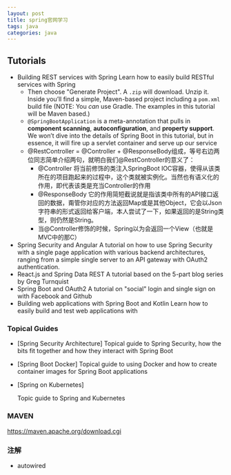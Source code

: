 ```yaml
---
layout: post
title: spring官网学习
tags: java
categories: java
---
```


## Tutorials

- Building REST services with Spring
  Learn how to easily build RESTful services with Spring
  - Then choose "Generate Project". A `.zip` will download. Unzip it. Inside you’ll find a simple, Maven-based project including a `pom.xml` build file (NOTE: You *can* use Gradle. The examples in this tutorial will be Maven based.)
  - `@SpringBootApplication` is a meta-annotation that pulls in **component scanning**, **autoconfiguration**, and **property support**. We won’t dive into the details of Spring Boot in this tutorial, but in essence, it will fire up a servlet container and serve up our service
  - @RestController = @Controller + @ResponseBody组成，等号右边两位同志简单介绍两句，就明白我们@RestController的意义了：
    - @Controller 将当前修饰的类注入SpringBoot IOC容器，使得从该类所在的项目跑起来的过程中，这个类就被实例化。当然也有语义化的作用，即代表该类是充当Controller的作用
    - @ResponseBody 它的作用简短截说就是指该类中所有的API接口返回的数据，甭管你对应的方法返回Map或是其他Object，它会以Json字符串的形式返回给客户端，本人尝试了一下，如果返回的是String类型，则仍然是String。
    - 当@Controller修饰的时候，Spring以为会返回一个View（也就是MVC中的那C）
- Spring Security and Angular
A tutorial on how to use Spring Security with a single page application with various backend architectures, ranging from a simple single server to an API gateway with OAuth2 authentication.
- React.js and Spring Data REST
A tutorial based on the 5-part blog series by Greg Turnquist
- Spring Boot and OAuth2
A tutorial on "social" login and single sign on with Facebook and Github
- Building web applications with Spring Boot and Kotlin
Learn how to easily build and test web applications with

### Topical Guides
- [Spring Security Architecture]
  Topical guide to Spring Security, how the bits fit together and how they interact with Spring Boot

- [Spring Boot Docker]
  Topical guide to using Docker and how to create container images for Spring Boot applications

- [Spring on Kubernetes]

  Topic guide to Spring and Kubernetes

### MAVEN

https://maven.apache.org/download.cgi

### 注解

- autowired

